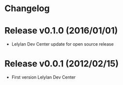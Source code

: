 # Changelog

# Release v0.1.0 (2016/01/01)

* Lelylan Dev Center update for open source release


# Release v0.0.1 (2012/02/15)

* First version Lelylan Dev Center
